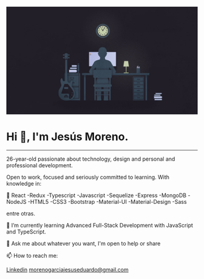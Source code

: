 <p aling="center">
<img src="R.jpg" alt="hola">
</p>

<h1 aling="center">
Hi 👋, I'm Jesús Moreno.</h1>
<hr/>
<p aling="center">
26-year-old passionate about technology, design and personal and professional development.
</p>



Open to work, focused and seriously committed to learning.
With knowledge in:

🌱 React
-Redux
-Typescript
-Javascript
-Sequelize
-Express
-MongoDB
-NodeJS
-HTML5
-CSS3
-Bootstrap
-Material-UI
-Material-Design
-Sass

entre otras. 


🌱 I’m currently learning Advanced Full-Stack Development with JavaScript and TypeScript.

💬 Ask me about whatever you want, I'm open to help or share

📫 How to reach me:

<a href="https://www.linkedin.com/in/jes%C3%BAs-moreno-garc%C3%ADa-154460136/">Linkedin</a>
morenogarciajesuseduardo@gmail.com